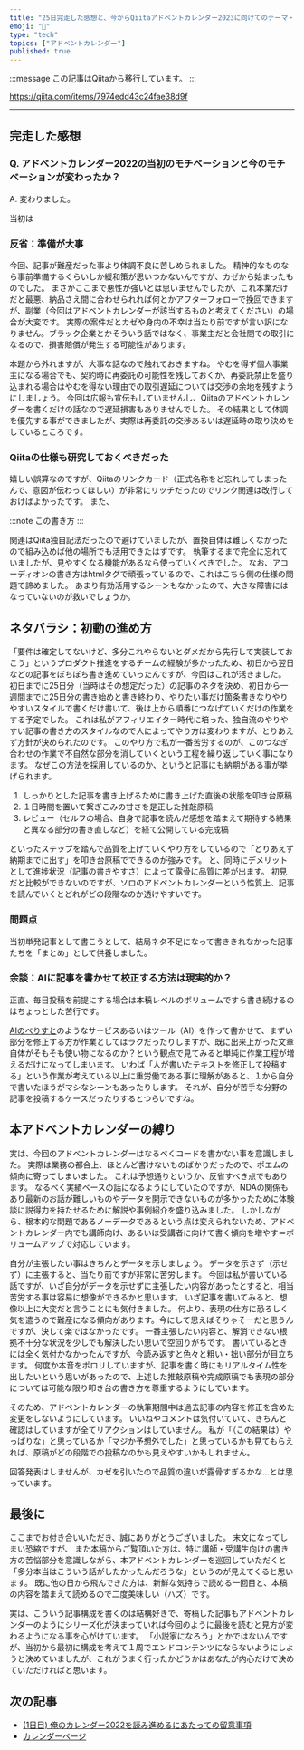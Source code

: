 ```yaml
---
title: "25日完走した感想と、今からQiitaアドベントカレンダー2023に向けてのテーマ・抱負"
emoji: "📝"
type: "tech"
topics: ["アドベントカレンダー"]
published: true
---
```


:::message
この記事はQiitaから移行しています。
:::

https://qiita.com/items/7974edd43c24fae38d9f

---

## 完走した感想
### Q. アドベントカレンダー2022の当初のモチベーションと今のモチベーションが変わったか？
A. 変わりました。

当初は

### 反省：準備が大事
今回、記事が難産だった事より体調不良に苦しめられました。
精神的なものなら事前準備するぐらいしか緩和策が思いつかないんですが、カゼから始まったものでした。
まさかここまで悪性が強いとは思いませんでしたが、これ本業だけだと最悪、納品さえ間に合わせられれば何とかアフターフォローで挽回できますが、副業（今回はアドベントカレンダーが該当するものと考えてください）の場合が大変です。
実際の案件だとカゼや身内の不幸は当たり前ですが言い訳になりません。ブラック企業とかそういう話ではなく、事業主だと会社間での取引になるので、損害賠償が発生する可能性があります。

本題から外れますが、大事な話なので触れておきますね。
やむを得ず個人事業主になる場合でも、契約時に再委託の可能性を残しておくか、再委託禁止を盛り込まれる場合はやむを得ない理由での取引遅延については交渉の余地を残すようにしましょう。
今回は広報も宣伝もしていませんし、Qiitaのアドベントカレンダーを書くだけの話なので遅延損害もありませんでした。
その結果として体調を優先する事ができましたが、実際は再委託の交渉あるいは遅延時の取り決めをしているところです。

### Qiitaの仕様も研究しておくべきだった
嬉しい誤算なのですが、Qiitaのリンクカード（正式名称をど忘れしてしまったんで、意図が伝わってほしい）が非常にリッチだったのでリンク関連は改行しておけばよかったです。
また、

:::note
この書き方
:::

関連はQiita独自記法だったので避けていましたが、置換自体は難しくなかったので組み込めば他の場所でも活用できたはずです。
執筆するまで完全に忘れていましたが、見やすくなる機能があるなら使っていくべきでした。
なお、アコーディオンの書き方はhtmlタグで頑張っているので、これはこちら側の仕様の問題で諦めました。
あまり有効活用するシーンもなかったので、大きな障害にはなっていないのが救いでしょうか。

## ネタバラシ：初動の進め方
「要件は確定してないけど、多分これやらないとダメだから先行して実装しておこう」というプロダクト推進をするチームの経験が多かったため、初日から翌日などの記事をぼちぼち書き進めていったんですが、今回はこれが活きました。
初日までに25日分（当時はその想定だった）の記事のネタを決め、初日から一週間までに25日分の書き始めと書き終わり、やりたい事だけ箇条書きなりやりやすいスタイルで書くだけ書いて、後は上から順番につなげていくだけの作業をする予定でした。
これは私がアフィリエイター時代に培った、独自流のやりやすい記事の書き方のスタイルなので人によってやり方は変わりますが、とりあえず方針が決められたのです。
このやり方で私が一番苦労するのが、このつなぎ合わせの作業で不自然な部分を消していくという工程を繰り返していく事になります。
なぜこの方法を採用しているのか、というと記事にも納期がある事が挙げられます。

1. しっかりとした記事を書き上げるために書き上げた直後の状態を叩き台原稿
1. １日時間を置いて繋ぎこみの甘さを是正した推敲原稿
1. レビュー（セルフの場合、自身で記事を読んだ感想を踏まえて期待する結果と異なる部分の書き直しなど）を経て公開している完成稿

といったステップを踏んで品質を上げていくやり方をしているので「とりあえず納期までに出す」を叩き台原稿でできるのが強みです。
と、同時にデメリットとして進捗状況（記事の書きやすさ）によって露骨に品質に差が出ます。
初見だと比較ができないのですが、ソロのアドベントカレンダーという性質上、記事を読んでいくとどれがどの段階なのか透けやすいです。

### 問題点
当初単発記事として書こうとして、結局ネタ不足になって書ききれなかった記事たちを「まとめ」として供養しました。


### 余談：AIに記事を書かせて校正する方法は現実的か？
正直、毎日投稿を前提にする場合は本稿レベルのボリュームですら書き続けるのはちょっとした苦行です。

[AIのべりすと](https://ai-novel.com/)のようなサービスあるいはツール（AI）を作って書かせて、まずい部分を修正する方が作業としてはラクだったりしますが、既に出来上がった文章自体がそもそも使い物になるのか？という観点で見てみると単純に作業工程が増えるだけになってしまいます。
いわば「人が書いたテキストを修正して投稿する」という作業が考えている以上に重労働である事に理解があると、１から自分で書いたほうがマシなシーンもあったりします。
それが、自分が苦手な分野の記事を投稿するケースだったりするとつらいですね。

## 本アドベントカレンダーの縛り
実は、今回のアドベントカレンダーはなるべくコードを書かない事を意識しました。
実際は業務の都合上、ほとんど書けないものばかりだったので、ポエムの傾向に寄ってしまいました。
これは予想通りというか、反省すべき点でもあります。
なるべく実績ベースの話になるようにしていたのですが、NDAの関係もあり最新のお話が難しいものやデータを開示できないものが多かったために体験談に説得力を持たせるために解説や事例紹介を盛り込みました。
しかしながら、根本的な問題であるノーデータであるという点は変えられないため、アドベントカレンダー内でも講師向け、あるいは受講者に向けて書く傾向を増やす＝ボリュームアップで対応しています。

自分が主張したい事はきちんとデータを示しましょう。
データを示さず（示せず）に主張すると、当たり前ですが非常に苦労します。
今回は私が書いている話ですが、いざ自分がデータを示せずに主張したい内容があったとすると、相当苦労する事は容易に想像ができるかと思います。
いざ記事を書いてみると、想像以上に大変だと言うことにも気付きました。
何より、表現の仕方に恐ろしく気を遣うので難産になる傾向があります。今にして思えばそりゃそーだと思うんですが、決して楽ではなかったです。
一番主張したい内容と、解消できない根拠不十分な状況を少しでも解決したい思いで空回りがちです。
書いているときには全く気付かなかったんですが、今読み返すと色々と粗い・拙い部分が目立ちます。
何度か本音をポロリしていますが、記事を書く時にもリアルタイム性を出したいという思いがあったので、上述した推敲原稿や完成原稿でも表現の部分については可能な限り叩き台の書き方を尊重するようにしています。

そのため、アドベントカレンダーの執筆期間中は過去記事の内容を修正を含めた変更をしないようにしています。
いいねやコメントは気付いていて、きちんと確認はしていますが全てリアクションはしていません。
私が「（この結果は）やっぱりな」と思っているか「マジか予想外でした」と思っているかも見てもらえれば、原稿がどの段階での投稿なのかも見えやすいかもしれません。

回答発表はしませんが、カゼを引いたので品質の違いが露骨すぎるかな…とは思っています。

## 最後に
ここまでお付き合いいただき、誠にありがとうございました。
末文になってしまい恐縮ですが、
また本稿からご覧頂いた方は、特に講師・受講生向けの書き方の苦悩部分を意識しながら、本アドベントカレンダーを巡回していただくと「多分本当はこういう話がしたかったんだろうな」というのが見えてくると思います。
既に他の日から飛んできた方は、新鮮な気持ちで読める一回目と、本稿の内容を踏まえて読めるので二度美味しい（ハズ）です。

実は、こういう記事構成を書くのは結構好きで、寄稿した記事もアドベントカレンダーのようにシリーズ化が決まっていれば今回のように最後を読むと見方が変わるようになる事を心がけています。
「小説家になろう」とかではないんですが、当初から最初に構成を考えて１周でエンドコンテンツにならないようにしようと決めていましたが、これがうまく行ったかどうかはあなたが内心だけで決めていただければと思います。

## 次の記事
- [(1日目) 俺のカレンダー2022を読み進めるにあたっての留意事項](https://qiita.com/nomurasan/items/ff6f3b13ed679cc6feba)
- [カレンダーページ](https://qiita.com/advent-calendar/2022/oreno_nomurasan2022)

